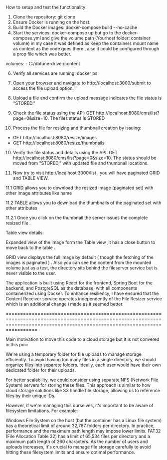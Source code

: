 How to setup and test the functionality:

1.	Clone the repository: git clone 
2.	Ensure Docker is running on the host.
3.	Build the Docker images: docker-compose build --no-cache
4.	Start the services: docker-compose up but go to the docker-compose.yml and give the volume path (Yourhost folder: container volume) in my case it was defined as
Keep the containers mount name as content as the code goes there , also it could be configured through a prop file which was better.

 volumes:
      - C:/dbtune-drive:/content


6.	Verify all services are running: docker ps
 
7.	Open your browser and navigate to http://localhost:3000/submit to access the file upload option.
8.	Upload a file and confirm the upload message indicates the file status is "STORED."
 
9.	Check the file status using the API: GET http://localhost:8080/cms/list?page=0&size=10. The files status is STORED 
 
10.	Process the file for resizing and thumbnail creation by issuing:
    
 - 	GET http://localhost:8080/resize/images
 -	GET http://localhost:8080/resize/thumbnails
   
10.	Verify the file status and details using the API: GET http://localhost:8080/cms/list?page=0&size=10. The status should be moved from  "STORED," with updated file and thumbnail locations.
 
  
11.	Now try to visit http://localhost:3000/list , you will have paginated GRID and TABLE VIEW.

11.1 GRID allows you to download the resized image (paginated set) with other image attributes like name 

11.2 TABLE allows you to download the thumbnails of the paginated set with other attributes 

11.2.1 Once you click on the thumbnail the server issues the complete resized file .




Table view details:
 

Expanded view of the image form the Table view ,it has a close button to move back to the table .
 

GRID view displays the full image by default ( though the fetching of the images is paginated ) .
Also you can see the content from the mounted volume just as a test, the directory sits behind the fileserver service but is never visible to the user.


The application is built using React for the frontend, Spring Boot for the backend, and PostgreSQL as the database, with all components containerized using Docker. To enhance resiliency, I have ensured that the Content Receiver service operates independently of the File Resizer service which is an additional change i made as it seemed better.
 

=============================================================================================================================================================================


Main motivation to move this code to a cloud storage but it is not convered in this poc:

We're using a temporary folder for file uploads to manage storage efficiently. To avoid having too many files in a single directory, we should organize files into separate folders. Ideally, each user would have their own dedicated folder for their uploads.

For better scalability, we could consider using separate NFS (Network File System) servers for storing these files. This approach is similar to how cloud storage solutions like S3 handle file storage, allowing us to reference files by their unique IDs.

However, if we're managing this ourselves, it's important to be aware of filesystem limitations. For example:

Windows File System on the host (but the container has a Linux file system) has a theoretical limit of around 32,767 folders per directory. In practice, performance and the maximum path length may impose lower limits.
FAT32 (File Allocation Table 32) has a limit of 65,534 files per directory and a maximum path length of 260 characters.
As the number of users and uploads increases, it's crucial to manage file storage carefully to avoid hitting these filesystem limits and ensure optimal performance.

 
